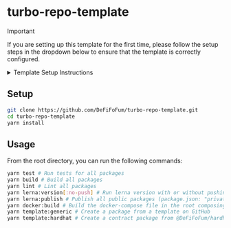 # turbo-repo-template

> [!IMPORTANT]
> If you are setting up this template for the first time, please follow the setup steps in the dropdown below to ensure that the template is correctly configured.
<details>
  <summary>Template Setup Instructions</summary>
  
  1. Search and replace `turbo-repo-template` with the name of your repository.
  2. Search and replace `@org` with the organization of your repository. (Or remove if not needed)
     1. Some packages are prefixed with `@repo`, which may be changed to `@org` if needed, but it's kind of nice to keep them remove specific to the monorepo instead of a specific org.

  <!-- Feel free to add more steps or information as needed -->
</details>

## Setup

```bash
git clone https://github.com/DeFiFoFum/turbo-repo-template.git
cd turbo-repo-template
yarn install
```

## Usage

From the root directory, you can run the following commands:

```bash
yarn test # Run tests for all packages
yarn build # Build all packages
yarn lint # Lint all packages
yarn lerna:version[:no-push] # Run lerna version with or without pushing to git
yarn lerna:publish # Publish all public packages (package.json: "private": false)
yarn docker:build # Build the docker-compose file in the root composing the packages
yarn template:generic # Create a package from a template on GitHub
yarn template:hardhat # Create a contract package from @DeFiFoFum/hardhat-template
```
